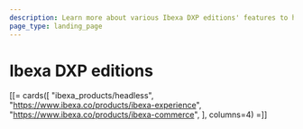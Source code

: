 ```yaml
---
description: Learn more about various Ibexa DXP editions' features to help yourself choose the right one for your project.
page_type: landing_page
---
```


# Ibexa DXP editions

[[= cards([
"ibexa_products/headless",
"https://www.ibexa.co/products/ibexa-experience",
"https://www.ibexa.co/products/ibexa-commerce",
], columns=4) =]]
